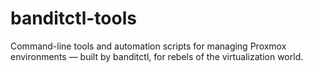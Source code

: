 # banditctl-tools
Command-line tools and automation scripts for managing Proxmox environments — built by banditctl, for rebels of the virtualization world.
